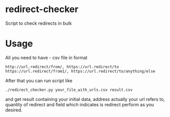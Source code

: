 # redirect-checker
Script to check redirects in bulk

# Usage
All you need to have - csv file in format
```
http://url.redirect/from/, https://url.redirect/to
https://url.redirect/from1/, https://url.redirect/to/anything/else
```
After that you can run script like
```
./redirect_checker.py your_file_with_urls.csv result.csv
```
and get result containing your initial data, address actually your url refers to, quantity of redirect and field which indicates is redirect perform as you desired.

